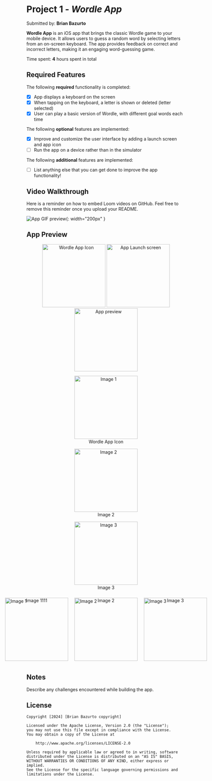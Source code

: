 # Project 1 - *Wordle App*

Submitted by: **Brian Bazurto**

**Wordle App** is an iOS app that brings the classic Wordle game to your mobile device. It allows users to guess a random word by selecting letters from an on-screen keyboard. The app provides feedback on correct and incorrect letters, making it an engaging word-guessing game.

Time spent: **4** hours spent in total

## Required Features

The following **required** functionality is completed:

- [x] App displays a keyboard on the screen
- [x] When tapping on the keyboard, a letter is shown or deleted (letter selected)
- [x] User can play a basic version of Wordle, with different goal words each time

The following **optional** features are implemented:

- [x] Improve and customize the user interface by adding a launch screen and app icon
- [ ] Run the app on a device rather than in the simulator

The following **additional** features are implemented:

- [ ] List anything else that you can get done to improve the app functionality!

## Video Walkthrough

Here is a reminder on how to embed Loom videos on GitHub. Feel free to remove this reminder once you upload your README.

![App GIF preview](https://github.com/ba-00001/WORDLE_IOS/blob/main/wordle_ios.gif){: width="200px" }

## App Preview

<!-- Single row of images -->
<p align="center">
  <img src="https://github.com/ba-00001/WORDLE_IOS/blob/main/IOS_APP_ICON.png" width="200" alt="Wordle App Icon">
  <img src="https://github.com/ba-00001/WORDLE_IOS/blob/main/WORDLE_LAUNCH_SCREEN.png" width="200" alt="App Launch screen">
  <img src="https://github.com/ba-00001/WORDLE_IOS/blob/main/WORDLE_APP_PREVIEW.png" width="200" alt="App preview">
</p>


<!-- Single row of images with names -->
<div align="center">
  <figure>
    <img src="https://github.com/ba-00001/WORDLE_IOS/blob/main/IOS_APP_ICON.png" width="200" alt="Image 1">
    <figcaption>Wordle App Icon</figcaption>
  </figure>
  
  <figure>
    <img src="https://github.com/ba-00001/WORDLE_IOS/blob/main/WORDLE_LAUNCH_SCREEN.png" width="200" alt="Image 2">
    <figcaption>Image 2</figcaption>
  </figure>
  
  <figure>
    <img src="https://github.com/ba-00001/WORDLE_IOS/blob/main/WORDLE_APP_PREVIEW.png" width="200" alt="Image 3">
    <figcaption>Image 3</figcaption>
  </figure>
</div>

<!-- Single row of images with captions on top -->
<div style="display: flex; justify-content: center; align-items: flex-end;">
  <figure style="position: relative; margin: 10px;">
    <img src="https://github.com/ba-00001/WORDLE_IOS/blob/main/IOS_APP_ICON.png" width="200" alt="Image 1">
    <figcaption style="position: absolute; top: 0; left: 50%; transform: translateX(-50%);">Image 1111</figcaption>
  </figure>
  
  <figure style="position: relative; margin: 10px;">
    <img src="https://via.placeholder.com/200" width="200" alt="Image 2">
    <figcaption style="position: absolute; top: 0; left: 50%; transform: translateX(-50%);">Image 2</figcaption>
  </figure>
  
  <figure style="position: relative; margin: 10px;">
    <img src="https://via.placeholder.com/200" width="200" alt="Image 3">
    <figcaption style="position: absolute; top: 0; left: 50%; transform: translateX(-50%);">Image 3</figcaption>
  </figure>
</div>



## Notes

Describe any challenges encountered while building the app.

## License

    Copyright [2024] [Brian Bazurto copyright]

    Licensed under the Apache License, Version 2.0 (the "License");
    you may not use this file except in compliance with the License.
    You may obtain a copy of the License at

        http://www.apache.org/licenses/LICENSE-2.0

    Unless required by applicable law or agreed to in writing, software
    distributed under the License is distributed on an "AS IS" BASIS,
    WITHOUT WARRANTIES OR CONDITIONS OF ANY KIND, either express or implied.
    See the License for the specific language governing permissions and
    limitations under the License.
